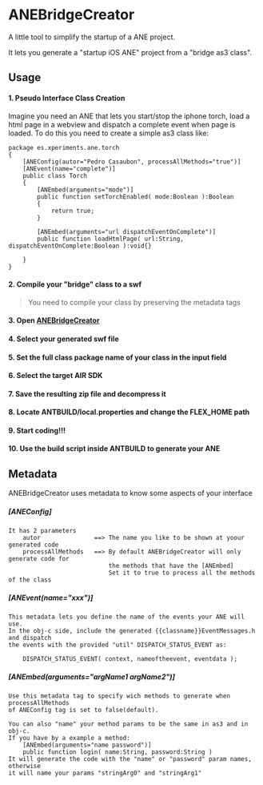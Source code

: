 # ANEBridgeCreator

A little tool to simplify the startup of a ANE project.

It lets you generate a "startup iOS ANE" project from a "bridge as3 class".

## Usage

#### 1. Pseudo Interface Class Creation
Imagine you need an ANE that lets you start/stop the iphone torch, load a html page in a webview and dispatch a complete event when page is loaded. To do this you need to create a simple as3 class like:

    package es.xperiments.ane.torch
    {
        [ANEConfig(autor="Pedro Casaubon", processAllMethods="true")]
        [ANEvent(name="complete")]
        public class Torch
    	{
    		[ANEmbed(arguments="mode")]
    		public function setTorchEnabled( mode:Boolean ):Boolean
    		{
    			return true;
    		}
            
        	[ANEmbed(arguments="url dispatchEventOnComplete")]
    		public function loadHtmlPage( url:String, dispatchEventOnComplete:Boolean ):void{}
            
    	}
    }

#### 2. Compile your "bridge" class to a swf

> You need to compile your class by preserving the metadata tags

#### 3. Open [ANEBridgeCreator](http://htmlpreview.github.com/?)

#### 4. Select your generated swf file

#### 5. Set the full class package name of your class in the input field

#### 6. Select the target AIR SDK

#### 7. Save the resulting zip file and decompress it

#### 8. Locate ANTBUILD/local.properties and change the FLEX_HOME path

#### 9. Start coding!!!

#### 10. Use the build script inside ANTBUILD to generate your ANE

## Metadata

ANEBridgeCreator uses metadata to know some aspects of your interface

##### [ANEConfig]
    It has 2 parameters
        autor               ==> The name you like to be shown at yoour generated code
        processAllMethods   ==> By default ANEBridgeCreator will only generate code for
                                the methods that have the [ANEmbed]
                                Set it to true to process all the methods of the class

##### [ANEvent(name="xxx")]
    This metadata lets you define the name of the events your ANE will use.
    In the obj-c side, include the generated {{classname}}EventMessages.h and dispatch
    the events with the provided "util" DISPATCH_STATUS_EVENT as:
        
        DISPATCH_STATUS_EVENT( context, nameoftheevent, eventdata );
        
##### [ANEmbed(arguments="argName1 argName2")]       
    Use this metadata tag to specify wich methods to generate when processAllMethods
    of ANEConfig tag is set to false(default).
    
    You can also "name" your method params to be the same in as3 and in obj-c.
    If you have by a example a method:
        [ANEmbed(arguments="name password")] 
        public function login( name:String, password:String )
    It will generate the code with the "name" or "password" param names, otherwise
    it will name your params "stringArg0" and "stringArg1"
    